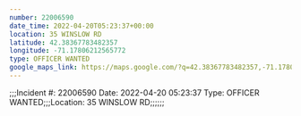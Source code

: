 ```yaml
---
number: 22006590
date_time: 2022-04-20T05:23:37+00:00
location: 35 WINSLOW RD
latitude: 42.38367783482357
longitude: -71.17806212565772
type: OFFICER WANTED
google_maps_link: https://maps.google.com/?q=42.38367783482357,-71.17806212565772
---
```


;;;Incident #: 22006590  Date: 2022-04-20 05:23:37  Type: OFFICER WANTED;;;Location: 35 WINSLOW RD;;;;;;
